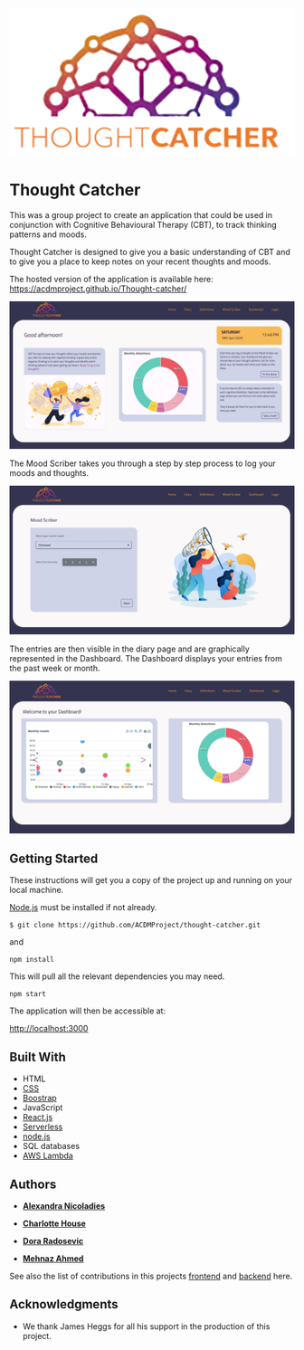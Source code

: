 

![Thought Catcher Logo](/src/components/Logo.png)
# Thought Catcher

This was a group project to create an application that could be used in conjunction with Cognitive Behavioural Therapy (CBT), to track thinking patterns and moods.

Thought Catcher is designed to give you a basic understanding of CBT and to give you a place to keep notes on your recent thoughts and moods. 

The hosted version of the application is available here: https://acdmproject.github.io/Thought-catcher/

![Thought Catcher Logo](/src/TC_home.jpeg)

The Mood Scriber takes you through a step by step process to log your moods and thoughts.

![Thought Catcher Logo](/src/TC_scriber.jpeg)

The entries are then visible in the diary page and are graphically represented in the Dashboard. The Dashboard displays your entries from the past week or month.

![Thought Catcher Logo](/src/TC_dashboard.jpeg)

## Getting Started

These instructions will get you a copy of the project up and running on your local machine. 

[Node.js](https://nodejs.org/en/) must be installed if not already.

```
$ git clone https://github.com/ACDMProject/thought-catcher.git
```
and

```
npm install 
```
This will pull all the relevant dependencies you may need. 

```
npm start
```
The application will then be accessible at:

[http://localhost:3000](http://localhost:3000)

## Built With

- HTML
- [CSS](https://developer.mozilla.org/en-US/docs/Web/CSS)
- [Boostrap](https://getbootstrap.com/)
- JavaScript
- [React.js](https://reactjs.org/)
- [Serverless](https://serverless.com/)
- [node.js](https://nodejs.org/en/)
- SQL databases
- [AWS Lambda](https://aws.amazon.com/lambda/)

## Authors

- [**Alexandra Nicoladies**](https://github.com/alexandra257)

- [**Charlotte House**](https://github.com/lottieh)

- [**Dora Radosevic**](https://github.com/dorarad17) 

- [**Mehnaz Ahmed**](https://github.com/MehnazA2019)

See also the list of contributions in this projects [frontend](https://github.com/ACDMProject/thought-catcher/pulse/monthly) and [backend](https://github.com/ACDMProject/Thought-Catcher-Backend/pulse/monthly) here.


## Acknowledgments

- We thank James Heggs for all his support in the production of this project.

